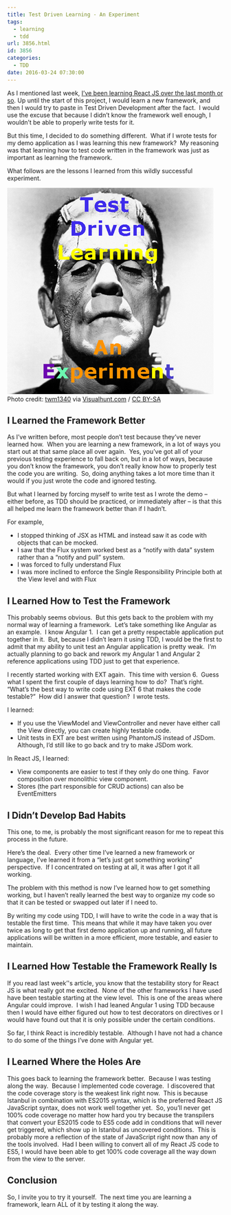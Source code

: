 ```yaml
---
title: Test Driven Learning - An Experiment
tags:
  - learning
  - tdd
url: 3856.html
id: 3856
categories:
  - TDD
date: 2016-03-24 07:30:00
---
```


As I mentioned last week, [I’ve been learning React JS over the last month or so](/react-js-and-associated-bits/). Up until the start of this project, I would learn a new framework, and then I would try to paste in Test Driven Development after the fact.  I would use the excuse that because I didn’t know the framework well enough, I wouldn’t be able to properly write tests for it.

But this time, I decided to do something different.  What if I wrote tests for my demo application as I was learning this new framework?  My reasoning was that learning how to test code written in the framework was just as important as learning the framework.

What follows are the lessons I learned from this wildly successful experiment.

![image](/uploads/2016/03/image-4.png "Test Driven Learning") Photo credit: [twm1340](//www.flickr.com/photos/tom-margie/1538953234/) via [Visualhunt.com](//visualhunt.com) / [CC BY-SA](//creativecommons.org/licenses/by-sa/2.0/)

I Learned the Framework Better
------------------------------

As I’ve written before, most people don’t test because they’ve never learned how.  When you are learning a new framework, in a lot of ways you start out at that same place all over again.  Yes, you’ve got all of your previous testing experience to fall back on, but in a lot of ways, because you don’t know the framework, you don’t really know how to properly test the code you are writing.  So, doing anything takes a lot more time than it would if you just wrote the code and ignored testing.

But what I learned by forcing myself to write test as I wrote the demo – either before, as TDD should be practiced, or immediately after – is that this all helped me learn the framework better than if I hadn’t.

For example,

*   I stopped thinking of JSX as HTML and instead saw it as code with objects that can be mocked.
*   I saw that the Flux system worked best as a “notify with data” system rather than a “notify and pull” system.
*   I was forced to fully understand Flux
*   I was more inclined to enforce the Single Responsibility Principle both at the View level and with Flux

I Learned How to Test the Framework
-----------------------------------

This probably seems obvious.  But this gets back to the problem with my normal way of learning a framework.  Let’s take something like Angular as an example.  I know Angular 1.  I can get a pretty respectable application put together in it.  But, because I didn’t learn it using TDD, I would be the first to admit that my ability to unit test an Angular application is pretty weak.  I’m actually planning to go back and rework my Angular 1 and Angular 2 reference applications using TDD just to get that experience.

I recently started working with EXT again.  This time with version 6.  Guess what I spent the first couple of days learning how to do?  That’s right.  “What’s the best way to write code using EXT 6 that makes the code testable?”  How did I answer that question?  I wrote tests.

I learned:

*   If you use the ViewModel and ViewController and never have either call the View directly, you can create highly testable code.
*   Unit tests in EXT are best written using PhantomJS instead of JSDom.  Although, I’d still like to go back and try to make JSDom work.

In React JS, I learned:

*   View components are easier to test if they only do one thing.  Favor composition over monolithic view component.
*   Stores (the part responsible for CRUD actions) can also be EventEmitters

I Didn’t Develop Bad Habits
---------------------------

This one, to me, is probably the most significant reason for me to repeat this process in the future.

Here’s the deal.  Every other time I’ve learned a new framework or language, I’ve learned it from a “let’s just get something working” perspective.  If I concentrated on testing at all, it was after I got it all working.

The problem with this method is now I’ve learned how to get something working, but I haven’t really learned the best way to organize my code so that it can be tested or swapped out later if I need to.

By writing my code using TDD, I will have to write the code in a way that is testable the first time.  This means that while it may have taken you over twice as long to get that first demo application up and running, all future applications will be written in a more efficient, more testable, and easier to maintain.

I Learned How Testable the Framework Really Is
----------------------------------------------

If you read last week’'s article, you know that the testability story for React JS is what really got me excited.  None of the other frameworks I have used have been testable starting at the view level.  This is one of the areas where Angular could improve.  I wish I had leaned Angular 1 using TDD because then I would have either figured out how to test decorators on directives or I would have found out that it is only possible under the certain conditions.

So far, I think React is incredibly testable.  Although I have not had a chance to do some of the things I’ve done with Angular yet.

I Learned Where the Holes Are
-----------------------------

This goes back to learning the framework better.  Because I was testing along the way.  Because I implemented code coverage.  I discovered that the code coverage story is the weakest link right now.  This is because Istanbul in combination with ES2015 syntax, which is the preferred React JS JavaScript syntax, does not work well together yet.  So, you’ll never get 100% code coverage no matter how hard you try because the transpilers that convert your ES2015 code to ES5 code add in conditions that will never get triggered, which show up in Istanbul as uncovered conditions.  This is probably more a reflection of the state of JavaScript right now than any of the tools involved.  Had I been willing to convert all of my React JS code to ES5, I would have been able to get 100% code coverage all the way down from the view to the server.

Conclusion
----------

So, I invite you to try it yourself.  The next time you are learning a framework, learn ALL of it by testing it along the way.
